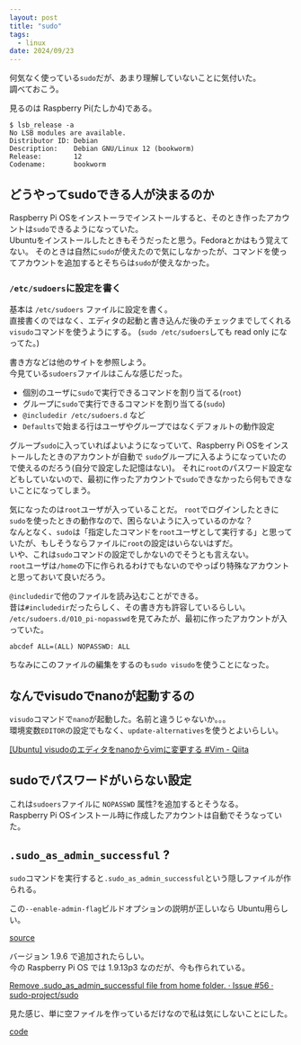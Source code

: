 ```yaml
---
layout: post
title: "sudo"
tags:
  - linux
date: 2024/09/23
---
```


何気なく使っている`sudo`だが、あまり理解していないことに気付いた。  
調べておこう。

見るのは Raspberry Pi(たしか4)である。

```console
$ lsb_release -a
No LSB modules are available.
Distributor ID: Debian
Description:    Debian GNU/Linux 12 (bookworm)
Release:        12
Codename:       bookworm
```

## どうやってsudoできる人が決まるのか

Raspberry Pi OSをインストーラでインストールすると、そのとき作ったアカウントは`sudo`できるようになっていた。  
Ubuntuをインストールしたときもそうだったと思う。Fedoraとかはもう覚えてない。
そのときは自然に`sudo`が使えたので気にしなかったが、コマンドを使ってアカウントを追加するとそちらは`sudo`が使えなかった。

### `/etc/sudoers`に設定を書く

基本は `/etc/sudoers` ファイルに設定を書く。  
直接書くのではなく、エディタの起動と書き込んだ後のチェックまでしてくれる`visudo`コマンドを使うようにする。
(`sudo /etc/sudoers`しても read only になってた。)  

書き方などは他のサイトを参照しよう。  
今見ている`sudoers`ファイルはこんな感じだった。

* 個別のユーザに`sudo`で実行できるコマンドを割り当てる(`root`)
* グループに`sudo`で実行できるコマンドを割り当てる(`sudo`)
* `@includedir /etc/sudoers.d` など
* `Defaults`で始まる行はユーザやグループではなくデフォルトの動作設定

グループ`sudo`に入っていればよいようになっていて、Raspberry Pi OSをインストールしたときのアカウントが自動で `sudo`グループに入るようになっていたので使えるのだろう(自分で設定した記憶はない)。
それに`root`のパスワード設定などもしていないので、最初に作ったアカウントで`sudo`できなかったら何もできないことになってしまう。

気になったのは`root`ユーザが入っていることだ。
`root`でログインしたときに`sudo`を使ったときの動作なので、困らないように入っているのかな？  
なんとなく、`sudo`は「指定したコマンドを`root`ユーザとして実行する」と思っていたが、もしそうならファイルに`root`の設定はいらないはずだ。  
いや、これは`sudo`コマンドの設定でしかないのでそうとも言えない。  
`root`ユーザは`/home`の下に作られるわけでもないのでやっぱり特殊なアカウントと思っておいて良いだろう。

`@includedir`で他のファイルを読み込むことができる。  
昔は`#includedir`だったらしく、その書き方も許容しているらしい。  
`/etc/sudoers.d/010_pi-nopasswd`を見てみたが、最初に作ったアカウントが入っていた。

```file
abcdef ALL=(ALL) NOPASSWD: ALL
```

ちなみにこのファイルの編集をするのも`sudo visudo`を使うことになった。

## なんでvisudoでnanoが起動するの

`visudo`コマンドで`nano`が起動した。名前と違うじゃないか。。。  
環境変数`EDITOR`の設定でもなく、`update-alternatives`を使うとよいらしい。

[\[Ubuntu\] visudoのエディタをnanoからvimに変更する #Vim - Qiita](https://qiita.com/koara-local/items/35b999631b6ab41fdc9f)

## sudoでパスワードがいらない設定

これは`sudoers`ファイルに `NOPASSWD` 属性?を追加するとそうなる。  
Raspberry Pi OSインストール時に作成したアカウントは自動でそうなっていた。

## `.sudo_as_admin_successful` ?

`sudo`コマンドを実行すると`.sudo_as_admin_successful`という隠しファイルが作られる。

この`--enable-admin-flag`ビルドオプションの説明が正しいなら Ubuntu用らしい。

[source](https://github.com/sudo-project/sudo/blob/f6e1a87be8a688b7afb9652469d62fe07f132f79/INSTALL.md?plain=1#L506-L510)

バージョン 1.9.6 で追加されたらしい。  
今の Raspberry Pi OS では 1.9.13p3 なのだが、今も作られている。

[Remove .sudo_as_admin_successful file from home folder. · Issue #56 · sudo-project/sudo](https://github.com/sudo-project/sudo/issues/56)

見た感じ、単に空ファイルを作っているだけなので私は気にしないことにした。

[code](https://github.com/sudo-project/sudo/blob/f6e1a87be8a688b7afb9652469d62fe07f132f79/plugins/sudoers/timestamp.c#L1256-L1264)
